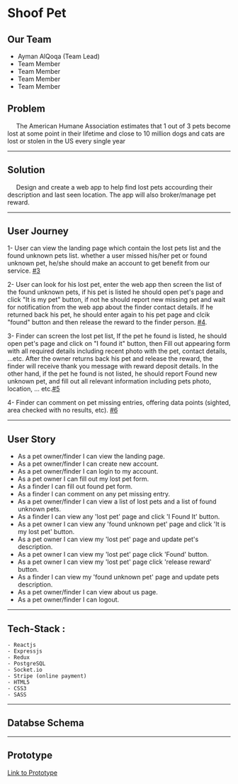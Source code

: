 # **Shoof Pet**

## **Our Team**

- Ayman AlQoqa (Team Lead)
- Team Member
- Team Member
- Team Member
- Team Member

## **Problem**

&nbsp;&nbsp;&nbsp;&nbsp;&nbsp;The American Humane Association estimates that 1 out of 3 pets become lost at some point in their lifetime and close to 10 million dogs and cats are lost or stolen in the US every single year

---

## **Solution**

&nbsp;&nbsp;&nbsp;&nbsp;&nbsp;Design and create a web app to help find lost pets accourding their description and last seen location. The app will also broker/manage pet reward.

---

## **User Journey**

1- User can view the landing page which contain the lost pets list and the found unknown pets list. whether a user missed his/her pet or found unknown pet, he/she should make an account to get benefit from our service. [#3](https://github.com/AymanAlqoqa/shoof-pet/issues/3)

2- User can look for his lost pet, enter the web app then screen the list of the found unknown pets, if his pet is listed he should open pet's page and click "It is my pet" button, if not he should report new missing pet and wait for notification from the web app about the finder contact details. If he returned back his pet, he should enter again to his pet page and clcik "found" button and then release the reward to the finder person. [#4](https://github.com/AymanAlqoqa/shoof-pet/issues/4).

3- Finder can screen the lost pet list, If the pet he found is listed, he should open pet's page and click on "I found it" button, then Fill out appearing form with all required details including recent photo with the pet, contact details, ...etc. After the owner returns back his pet and release the reward, the finder will receive thank you message with reward deposit details. In the other hand, if the pet he found is not listed, he should report Found new unknown pet, and fill out all relevant information including pets photo, location, ... etc.[#5](https://github.com/AymanAlqoqa/shoof-pet/issues/5)

4- Finder can comment on pet missing entries, offering data points (sighted, area checked with no results, etc). [#6](https://github.com/AymanAlqoqa/shoof-pet/issues/6)



---

## **User Story**

- As a pet owner/finder I can view the landing page.
- As a pet owner/finder I can create new account.
- As a pet owner/finder I can login to my account.
- As a pet owner I can fill out my lost pet form.
- As a finder I can fill out found pet form.
- As a finder I can comment on any pet missing entry.
- As a pet owner/finder I can view a list of lost pets and a list of found unknown pets.
- As a finder I can view any 'lost pet' page and click 'I Found It' button.
- As a pet owner I can view any 'found unknown pet' page and click 'It is my lost pet' button.
- As a pet owner I can view my 'lost pet' page and update pet's description.
- As a pet owner I can view my 'lost pet' page click 'Found' button.
- As a pet owner I can view my 'lost pet' page click 'release reward' button.
- As a finder I can view my 'found unknown pet' page and update pets description.
- As a pet owner/finder I can view about us page.
- As a pet owner/finder I can logout.

---

## **Tech-Stack :**

    - Reactjs
    - Expressjs
    - Redux
    - PostgreSQL
    - Socket.io
    - Stripe (online payment)
    - HTML5
    - CSS3
    - SASS

---

## **Databse Schema**

---

## **Prototype**

[Link to Prototype](https://github.com/AymanAlqoqa/shoof-pet)
